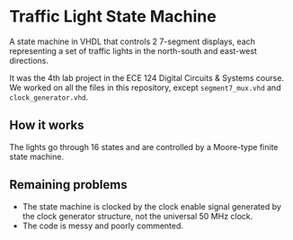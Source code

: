 # Traffic Light State Machine

A state machine in VHDL that controls 2 7-segment displays, each representing a set of traffic lights in the north-south and east-west directions.

It was the 4th lab project in the ECE 124 Digital Circuits & Systems course. We worked on all the files in this repository, except `segment7_mux.vhd` and `clock_generator.vhd`.

## How it works

The lights go through 16 states and are controlled by a Moore-type finite state machine. 

## Remaining problems

- The state machine is clocked by the clock enable signal generated by the clock generator structure, not the universal 50 MHz clock.
- The code is messy and poorly commented.
